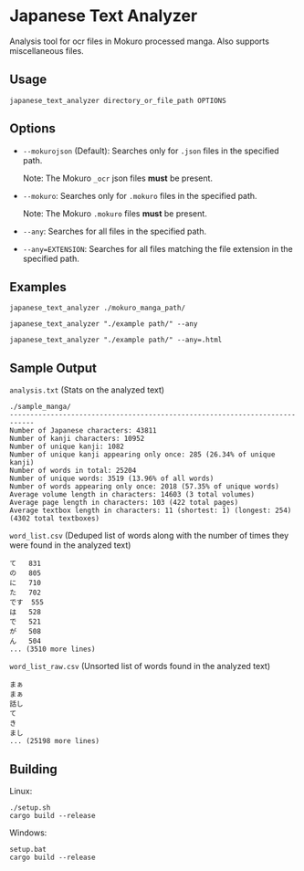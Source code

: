 # Japanese Text Analyzer

Analysis tool for ocr files in Mokuro processed manga. Also supports miscellaneous files.

## Usage

```
japanese_text_analyzer directory_or_file_path OPTIONS
```

## Options

- `--mokurojson` (Default): Searches only for `.json` files in the specified path.

    Note: The Mokuro `_ocr` json files **must** be present.

- `--mokuro`: Searches only for `.mokuro` files in the specified path.

    Note: The Mokuro `.mokuro` files **must** be present.

- `--any`: Searches for all files in the specified path.

- `--any=EXTENSION`: Searches for all files matching the file extension in the specified path.

## Examples

```
japanese_text_analyzer ./mokuro_manga_path/
```
```
japanese_text_analyzer "./example path/" --any
```
```
japanese_text_analyzer "./example path/" --any=.html
```

## Sample Output

`analysis.txt` (Stats on the analyzed text)
```
./sample_manga/
----------------------------------------------------------------------------
Number of Japanese characters: 43811
Number of kanji characters: 10952
Number of unique kanji: 1082
Number of unique kanji appearing only once: 285 (26.34% of unique kanji)
Number of words in total: 25204
Number of unique words: 3519 (13.96% of all words)
Number of words appearing only once: 2018 (57.35% of unique words)
Average volume length in characters: 14603 (3 total volumes)
Average page length in characters: 103 (422 total pages)
Average textbox length in characters: 11 (shortest: 1) (longest: 254) (4302 total textboxes)
```

`word_list.csv` (Deduped list of words along with the number of times they were found in the analyzed text)
```
て	831
の	805
に	710
た	702
です	555
は	528
で	521
が	508
ん	504
... (3510 more lines)
```

`word_list_raw.csv` (Unsorted list of words found in the analyzed text)
```
まぁ
まぁ
話し
て
き
まし
... (25198 more lines)
```

## Building

Linux:
```
./setup.sh
cargo build --release
```

Windows:
```
setup.bat
cargo build --release
```
